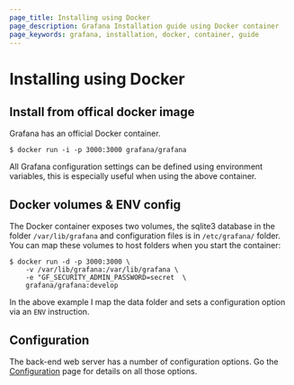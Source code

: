 ```yaml
---
page_title: Installing using Docker
page_description: Grafana Installation guide using Docker container
page_keywords: grafana, installation, docker, container, guide
---
```


# Installing using Docker

## Install from offical docker image

Grafana has an official Docker container.

    $ docker run -i -p 3000:3000 grafana/grafana

All Grafana configuration settings can be defined using environment
variables, this is especially useful when using the above container.

## Docker volumes & ENV config

The Docker container exposes two volumes, the sqlite3 database in the
folder `/var/lib/grafana` and configuration files is in `/etc/grafana/`
folder. You can map these volumes to host folders when you start the
container:

    $ docker run -d -p 3000:3000 \
        -v /var/lib/grafana:/var/lib/grafana \
        -e "GF_SECURITY_ADMIN_PASSWORD=secret  \
        grafana/grafana:develop

In the above example I map the data folder and sets a configuration option via
an `ENV` instruction.

## Configuration

The back-end web server has a number of configuration options. Go the
[Configuration](/installation/configuration) page for details on all
those options.


